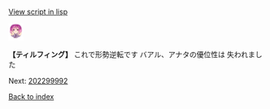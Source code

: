 [View script in lisp](../scripts/202299991.txt)

<img src="../images/units/101415.png" alt="101415.png" height="34"/>

**【ティルフィング】**
これで形勢逆転です
バアル、アナタの優位性は
失われました

Next: [202299992](202299992.md)

[Back to index](index.md)
